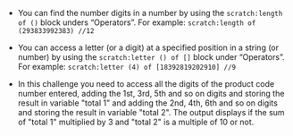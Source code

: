 - You can find the number digits in a number by using the `scratch:length of ()` block unders “Operators”. For example: `scratch:length of (293833992383) //12`

- You can access a letter (or a digit) at a specified position in a string (or number) by using the `scratch:letter () of []` block under “Operators”. For example: `scratch:letter (4) of [18392819202910] //9`

- In this challenge you need to access all the digits of the product code number entered, adding the 1st, 3rd, 5th and so on digits and storing the result in variable "total 1" and adding the 2nd, 4th, 6th and so on digits and storing the result in variable "total 2". The output displays if the sum of "total 1" multiplied by 3 and "total 2" is a multiple of 10 or not.